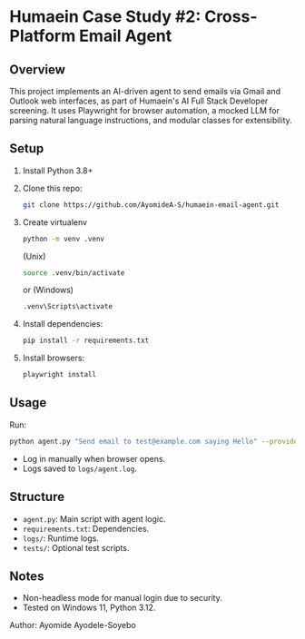 # Humaein Case Study #2: Cross-Platform Email Agent

## Overview

This project implements an AI-driven agent to send emails via Gmail and Outlook web interfaces, as part of Humaein's AI Full Stack Developer screening. It uses Playwright for browser automation, a mocked LLM for parsing natural language instructions, and modular classes for extensibility.

## Setup

1. Install Python 3.8+

2. Clone this repo:

   ```bash
   git clone https://github.com/AyomideA-S/humaein-email-agent.git
   ```

3. Create virtualenv

   ```bash
   python -m venv .venv
   ```

   (Unix)

   ```bash
   source .venv/bin/activate
   ```

   or (Windows)

   ```bash
   .venv\Scripts\activate
   ```

4. Install dependencies:

   ```bash
   pip install -r requirements.txt
   ```

5. Install browsers:

   ```bash
   playwright install
   ```

## Usage

Run:

```bash
python agent.py "Send email to test@example.com saying Hello" --provider gmail
```

- Log in manually when browser opens.
- Logs saved to `logs/agent.log`.

## Structure

- `agent.py`: Main script with agent logic.
- `requirements.txt`: Dependencies.
- `logs/`: Runtime logs.
- `tests/`: Optional test scripts.

## Notes

- Non-headless mode for manual login due to security.
- Tested on Windows 11, Python 3.12.

Author: Ayomide Ayodele-Soyebo
